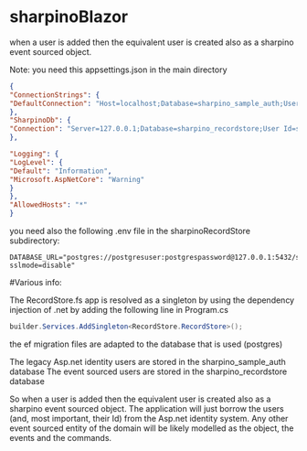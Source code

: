 # sharpinoBlazor

when a user is added then the equivalent user is created also as a sharpino event sourced object.

Note: 
you need this appsettings.json in the main directory
```json
{
"ConnectionStrings": {
"DefaultConnection": "Host=localhost;Database=sharpino_sample_auth;Username=postgresusername;Password=postgrespassword"
},
"SharpinoDb": {
"Connection": "Server=127.0.0.1;Database=sharpino_recordstore;User Id=safe;Password=safe"
},

"Logging": {
"LogLevel": {
"Default": "Information",
"Microsoft.AspNetCore": "Warning"
}
},
"AllowedHosts": "*"
}
```

you need also the following .env file in the sharpinoRecordStore subdirectory:
```
DATABASE_URL="postgres://postgresuser:postgrespassword@127.0.0.1:5432/sharpino_recordstore?sslmode=disable"

```

#Various info:

The RecordStore.fs app is resolved as a singleton by using the dependency injection of .net by adding the following line in Program.cs
```csharp
builder.Services.AddSingleton<RecordStore.RecordStore>();
```

the ef migration files are adapted to the database that is used (postgres)

The legacy Asp.net identity users are stored in the sharpino_sample_auth database
The event sourced users are stored in the sharpino_recordstore database

So when a user is added then the equivalent user is created also as a sharpino event sourced object.
The application will just borrow the users (and, most important, their Id) from the Asp.net identity system. 
Any other event sourced entity of the domain will be likely modelled as the object, the events and the commands.


